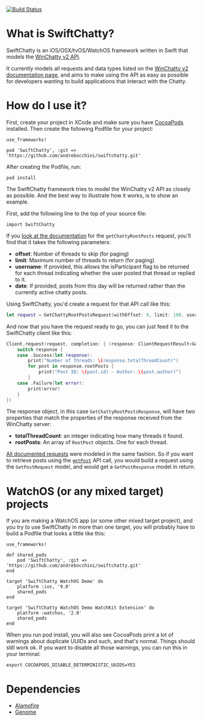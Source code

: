 [![Build Status](https://travis-ci.org/andrebocchini/SwiftChatty.svg?branch=master)](https://travis-ci.org/andrebocchini/SwiftChatty)

# What is SwiftChatty?

SwiftChatty is an iOS/OSX/tvOS/WatchOS framework written in Swift that models the [WinChatty
v2 API](http://winchatty.com/v2).

It currently models all requests and data types listed on the [WinChatty v2
documentation page](http://winchatty.com/v2), and aims to make using the API as easy as possible for
developers wanting to build applications that interact with the
Chatty.

# How do I use it?

First, create your project in XCode and make sure you have [CocoaPods](https://cocoapods.org/) installed.  Then create the following Podfile for your project:

```
use_frameworks!

pod 'SwiftChatty', :git => 'https://github.com/andrebocchini/swiftchatty.git'
```

After creating the Podfile, run:

`pod install`

The SwiftChatty framework tries to model the WinChatty v2 API as closely as possible.  And the best way to illustrate how it works, is to show an example.

First, add the following line to the top of your source file:

`import SwiftChatty`

If you [look at the documentation](http://winchatty.com/v2/readme#_Toc421451664) for the `getChattyRootPosts` request, you'll find that it takes the following parameters:

* **offset**: Number of threads to skip (for paging)
* **limit**: Maximum number of threads to return (for paging)
* **username**: If provided, this allows the isParticipant flag to be returned for each thread indicating whether the user posted that thread or replied to it.
* **date**: If provided, posts from this day will be returned rather than the currently active chatty posts. 

Using SwiftChatty, you'd create a request for that API call like this:

```swift
let request = GetChattyRootPostsRequest(withOffset: 0, limit: 100, username: "electroly", date: nil)
```
And now that you have the request ready to go, you can just feed it to the SwiftChatty client like this:

```swift
Client.request(request, completion: { (response: ClientRequestResult<GetChattyRootPostsResponse>) in
    switch response {
    case .Success(let response):
        print("Number of threads: \(response.totalThreadCount)")
        for post in response.rootPosts {
            print("Post ID: \(post.id) - Author: \(post.author)")
        }
    case .Failure(let error):
        print(error)
    }
})
```

The response object, in this case `GetChattyRootPostsResponse`, will have two
properties that match the properties of the response received from the WinChatty server:

* **totalThreadCount**: an integer indicating how many threads it found.
* **rootPosts**: An array of `RootPost` objects.  One for each thread.

[All documented requests](http://winchatty.com/v2) were modeled in the same fashion.  So if you want to retrieve posts using the [`getPost`](http://winchatty.com/v2/readme#_Toc421451671) API call, you would build a request using the `GetPostRequest` model, and would get a `GetPostResponse` model in return.

# WatchOS (or any mixed target) projects

If you are making a WatchOS app (or some other mixed target project), and you try to use SwiftChatty in more than one target, you will probably have to build a Podfile that looks a little like this:

```
use_frameworks!

def shared_pods
    pod 'SwiftChatty', :git => 'https://github.com/andrebocchini/swiftchatty.git'
end

target 'SwiftChatty WatchOS Demo' do
    platform :ios, '9.0'
    shared_pods
end

target 'SwiftChatty WatchOS Demo WatchKit Extension' do
    platform :watchos, '2.0'
    shared_pods
end
```

When you run pod install, you will also see CocoaPods print a lot of warnings about duplicate UUIDs and such, and that's normal.  Things should still work ok.  If you want to disable all those warnings, you can run this in your terminal:

`export COCOAPODS_DISABLE_DETERMINISTIC_UUIDS=YES` 

# Dependencies

* [Alamofire](https://github.com/Alamofire/Alamofire)
* [Genome](https://github.com/LoganWright/Genome)
